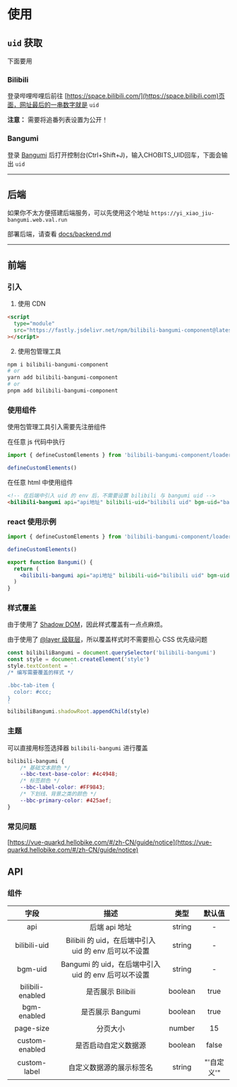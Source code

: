 # 使用

## `uid` 获取

下面要用

### Bilibili

登录哔哩哔哩后前往 [https://space.bilibili.com/](https://space.bilibili.com)页面，网址最后的一串数字就是 `uid`

**注意：** 需要将追番列表设置为公开！

### Bangumi

登录 [Bangumi](https://bangumi.tv/) 后打开控制台(Ctrl+Shift+J)，输入CHOBITS_UID回车，下面会输出 `uid`

---

## 后端

如果你不太方便搭建后端服务，可以先使用这个地址 `https://yi_xiao_jiu-bangumi.web.val.run`

部署后端，请查看 [docs/backend.md](./backend.md)

---

## 前端

### 引入

1. 使用 CDN

```html
<script
  type="module"
  src="https://fastly.jsdelivr.net/npm/bilibili-bangumi-component@latest/dist/bilibili-bangumi-component/bilibili-bangumi-component.esm.js"
></script>
```

2. 使用包管理工具

```sh
npm i bilibili-bangumi-component
# or
yarn add bilibili-bangumi-component
# or
pnpm add bilibili-bangumi-component
```

### 使用组件

使用包管理工具引入需要先注册组件

在任意 js 代码中执行

```js
import { defineCustomElements } from 'bilibili-bangumi-component/loader'

defineCustomElements()
```

在任意 html 中使用组件

```html
<!-- 在后端中引入 uid 的 env 后，不需要设置 bilibili 与 bangumi uid -->
<bilibili-bangumi api="api地址" bilibili-uid="bilibili uid" bgm-uid="bangumi uid"></bilibili-bangumi>
```

### react 使用示例

```jsx
import { defineCustomElements } from 'bilibili-bangumi-component/loader'

defineCustomElements()

export function Bangumi() {
  return (
    <bilibili-bangumi api="api地址" bilibili-uid="bilibili uid" bgm-uid="bangumi uid"></bilibili-bangumi>
  )
}
```

### 样式覆盖

由于使用了 [Shadow DOM](https://developer.mozilla.org/zh-CN/docs/Web/API/Web_components/Using_shadow_DOM)，因此样式覆盖有一点点麻烦。

由于使用了 [@layer 级联层](https://developer.mozilla.org/zh-CN/docs/Web/CSS/@layer)，所以覆盖样式时不需要担心 CSS 优先级问题

```js
const bilibiliBangumi = document.querySelector('bilibili-bangumi')
const style = document.createElement('style')
style.textContent = `
/* 编写需要覆盖的样式 */

.bbc-tab-item {
  color: #ccc;
}
`
bilibiliBangumi.shadowRoot.appendChild(style)
```

### 主题

可以直接用标签选择器 `bilibili-bangumi` 进行覆盖

```css
bilibili-bangumi {
    /* 基础文本颜色 */
    --bbc-text-base-color: #4c4948;
    /* 标签颜色 */
    --bbc-label-color: #FF9843;
    /* 下划线、背景之类的颜色 */
    --bbc-primary-color: #425aef;
}
```

### 常见问题

[https://vue-quarkd.hellobike.com/#/zh-CN/guide/notice](https://vue-quarkd.hellobike.com/#/zh-CN/guide/notice)

## API

### 组件

| 字段           | 描述                                                 | 类型    | 默认值 |
|:--------------:|:----------------------------------------------------:|:------:|:------:|
| api                | 后端 api 地址                                     |  string | - |
| bilibili-uid       | Bilibili 的 uid，在后端中引入 uid 的 env 后可以不设置 |  string | - |
| bgm-uid            | Bangumi 的 uid，在后端中引入 uid 的 env 后可以不设置  |  string | - |
| bilibili-enabled   | 是否展示 Bilibili                                 |  boolean | true |
| bgm-enabled        | 是否展示 Bangumi                                  |  boolean | true |
| page-size          | 分页大小                                          |  number | 15 |
| custom-enabled     | 是否启动自定义数据源                                |  boolean | false |
| custom-label       | 自定义数据源的展示标签名                             |  string | "'自定义'" |

